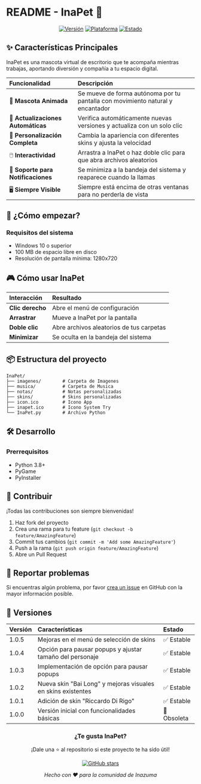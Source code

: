 # README - InaPet 🐾

<div align="center">

[![Versión](https://img.shields.io/badge/Versión-1.0.5-success)](https://github.com/TheKeProjects/InaPet/releases/latest/download/InaPet_Setup.exe)
[![Plataforma](https://img.shields.io/badge/Plataforma-Windows-informational)](https://www.microsoft.com/windows)
[![Estado](https://img.shields.io/badge/Estado-Activo-brightgreen)](https://github.com/TheKeProjects/InaPet)

</div>

## ✨ Características Principales

InaPet es una mascota virtual de escritorio que te acompaña mientras trabajas, aportando diversión y compañía a tu espacio digital.

| Funcionalidad | Descripción |
| :--- | :--- |
| 🐾 **Mascota Animada** | Se mueve de forma autónoma por tu pantalla con movimiento natural y encantador |
| 🔄 **Actualizaciones Automáticas** | Verifica automáticamente nuevas versiones y actualiza con un solo clic |
| 🎨 **Personalización Completa** | Cambia la apariencia con diferentes skins y ajusta la velocidad |
| 🖱️ **Interactividad** | Arrastra a InaPet o haz doble clic para que abra archivos aleatorios |
| 🔔 **Soporte para Notificaciones** | Se minimiza a la bandeja del sistema y reaparece cuando la llamas |
| 🖥️ **Siempre Visible** | Siempre está encima de otras ventanas para no perderla de vista |

## 🚀 ¿Cómo empezar?

### Requisitos del sistema
- Windows 10 o superior
- 100 MB de espacio libre en disco
- Resolución de pantalla mínima: 1280x720

## 🎮 Cómo usar InaPet

| Interacción | Resultado |
| :--- | :--- |
| **Clic derecho** | Abre el menú de configuración |
| **Arrastrar** | Mueve a InaPet por la pantalla |
| **Doble clic** | Abre archivos aleatorios de tus carpetas |
| **Minimizar** | Se oculta en la bandeja del sistema |

## 📦 Estructura del proyecto

```
InaPet/
├── imagenes/        # Carpeta de Imagenes
├── musica/          # Carpeta de Musica
├── notas/           # Notas personalizadas
├── skins/           # Skins personalizadas
├── icon.ico         # Icono App
├── inapet.ico       # Icono System Try
└── InaPet.py        # Archivo Python
```

## 🛠️ Desarrollo

### Prerrequisitos
- Python 3.8+
- PyGame
- PyInstaller

## 🤝 Contribuir

¡Todas las contribuciones son siempre bienvenidas!

1. Haz fork del proyecto
2. Crea una rama para tu feature (`git checkout -b feature/AmazingFeature`)
3. Commit tus cambios (`git commit -m 'Add some AmazingFeature'`)
4. Push a la rama (`git push origin feature/AmazingFeature`)
5. Abre un Pull Request


## 🐛 Reportar problemas

Si encuentras algún problema, por favor [crea un issue](https://github.com/TheKeProjects/InaPet/issues) en GitHub con la mayor información posible.

## 🌟 Versiones

| Versión | Características | Estado |
| :--- | :--- | :--- |
| 1.0.5 | Mejoras en el menú de selección de skins | ✅ Estable |
| 1.0.4 | Opción para pausar popups y ajustar tamaño del personaje | ✅ Estable |
| 1.0.3 | Implementación de opción para pausar popups | ✅ Estable |
| 1.0.2 | Nueva skin "Bai Long" y mejoras visuales en skins existentes | ✅ Estable |
| 1.0.1 | Adición de skin "Riccardo Di Rigo" | ✅ Estable |
| 1.0.0 | Versión inicial con funcionalidades básicas | 🚫 Obsoleta |

<div align="center">

### ¿Te gusta InaPet?

¡Dale una ⭐ al repositorio si este proyecto te ha sido útil!

[![GitHub stars](https://img.shields.io/github/stars/TheKeProjects/InaPet?style=social)](https://github.com/TheKeProjects/InaPet/stargazers)

*Hecho con ❤️ para la comunidad de Inazuma*

</div>
